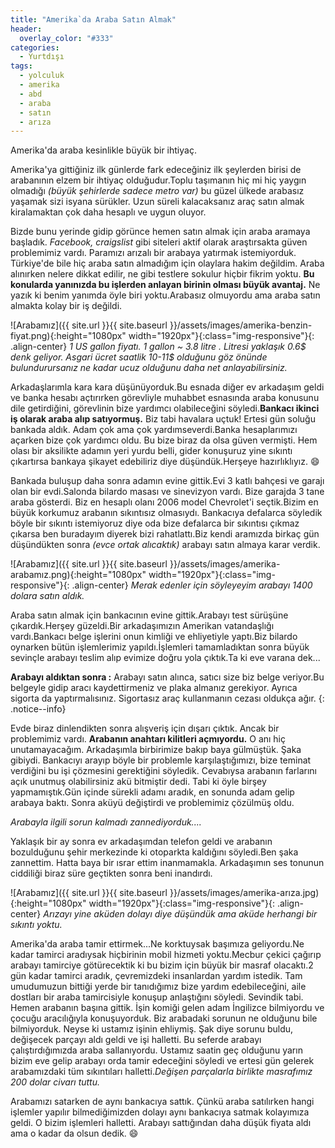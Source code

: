 ```yaml
---
title: "Amerika`da Araba Satın Almak"
header:
  overlay_color: "#333"
categories:
  - Yurtdışı
tags:
  - yolculuk
  - amerika
  - abd
  - araba
  - satın
  - arıza
---
```


Amerika'da araba kesinlikle büyük bir ihtiyaç.

Amerika'ya gittiğiniz ilk günlerde fark edeceğiniz ilk şeylerden birisi de arabanının elzem bir ihtiyaç olduğudur.Toplu taşımanın hiç mi hiç yaygın olmadığı *(büyük şehirlerde sadece metro var)* bu güzel ülkede arabasız yaşamak sizi isyana sürükler. Uzun süreli kalacaksanız araç satın almak kiralamaktan çok daha hesaplı ve uygun oluyor.

Bizde bunu yerinde gidip görünce hemen satın almak için araba aramaya başladık. *Facebook, craigslist* gibi siteleri aktif olarak araştırsakta güven problemimiz vardı. Paramızı arızalı bir arabaya yatırmak istemiyorduk. Türkiye'de bile hiç araba satın almadığım için olaylara hakim değildim. Araba alınırken nelere dikkat edilir, ne gibi testlere sokulur hiçbir fikrim yoktu. **Bu konularda yanınızda bu işlerden anlayan birinin olması büyük avantaj.** Ne yazık ki benim yanımda öyle biri yoktu.Arabasız olmuyordu ama araba satın almakta kolay bir iş değildi.

![Arabamız]({{ site.url }}{{ site.baseurl }}/assets/images/amerika-benzin-fiyat.png){:height="1080px" width="1920px"}{:class="img-responsive"}{: .align-center}
*1 US gallon fiyatı. 1 gallon ~ 3.8 litre . Litresi yaklaşık 0.6$ denk geliyor. Asgari ücret saatlik 10-11$ olduğunu göz önünde bulundurursanız ne kadar ucuz olduğunu daha net anlayabilirsiniz.*

Arkadaşlarımla kara kara düşünüyorduk.Bu esnada diğer ev arkadaşım geldi ve banka hesabı açtırırken görevliyle muhabbet esnasında araba konusunu dile getirdiğini, görevlinin bize yardımcı olabileceğini söyledi.**Bankacı ikinci iş olarak araba alıp satıyormuş.** Biz tabi havalara uçtuk! Ertesi gün soluğu bankada aldık. Adam çok ama çok yardımseverdi.Banka hesaplarımızı açarken bize çok yardımcı oldu. Bu bize biraz da olsa güven vermişti. Hem olası bir aksilikte adamın yeri yurdu belli, gider konuşuruz yine sıkıntı çıkartırsa bankaya şikayet edebiliriz diye düşündük.Herşeye hazırlıklıyız. :smile:

Bankada buluşup daha sonra adamın evine gittik.Evi 3 katlı bahçesi ve garajı olan bir evdi.Salonda bilardo masası ve sinevizyon vardı. Bize garajda 3 tane araba gösterdi. Biz en hesaplı olanı 2006 model Chevrolet'i seçtik.Bizim en büyük korkumuz arabanın sıkıntısız olmasıydı. Bankacıya defalarca söyledik böyle bir sıkıntı istemiyoruz diye oda bize defalarca bir sıkıntısı çıkmaz çıkarsa ben buradayım diyerek bizi rahatlattı.Biz kendi aramızda birkaç gün düşündükten sonra *(evce ortak alıcaktık)* arabayı satın almaya karar verdik.

![Arabamız]({{ site.url }}{{ site.baseurl }}/assets/images/amerika-arabamız.png){:height="1080px" width="1920px"}{:class="img-responsive"}{: .align-center}
*Merak edenler için söyleyeyim arabayı 1400 dolara satın aldık.*

Araba satın almak için bankacının evine gittik.Arabayı test sürüşüne çıkardık.Herşey güzeldi.Bir arkadaşımızın Amerikan vatandaşlığı vardı.Bankacı belge işlerini onun kimliği ve ehliyetiyle yaptı.Biz bilardo oynarken bütün işlemlerimiz yapıldı.İşlemleri tamamladıktan sonra büyük sevinçle arabayı teslim alıp evimize doğru yola çıktık.Ta ki eve varana dek...

**Arabayı aldıktan sonra :** Arabayı satın alınca, satıcı size biz belge veriyor.Bu belgeyle gidip aracı kaydettirmeniz ve plaka almanız gerekiyor. Ayrıca sigorta da yaptırmalısınız. Sigortasız araç kullanmanın cezası oldukça ağır.
{: .notice--info}

Evde biraz dinlendikten sonra alışveriş için dışarı çıktık. Ancak bir problemimiz vardı. **Arabanın anahtarı kilitleri açmıyordu.** O anı hiç unutamayacağım. Arkadaşımla birbirimize bakıp baya gülmüştük. Şaka gibiydi. Bankacıyı arayıp böyle bir problemle karşılaştığımızı, bize teminat verdiğini bu işi çözmesini gerektiğini söyledik. Cevabıysa arabanın farlarını açık unutmuş olabilirsiniz akü bitmiştir dedi. Tabi ki öyle birşey yapmamıştık.Gün içinde sürekli adamı aradık, en sonunda adam gelip arabaya baktı. Sonra aküyü değiştirdi ve problemimiz çözülmüş oldu.

*Arabayla ilgili sorun kalmadı zannediyorduk....*

Yaklaşık bir ay sonra ev arkadaşımdan telefon geldi ve arabanın bozulduğunu şehir merkezinde ki otoparkta kaldığını söyledi.Ben şaka zannettim. Hatta baya bir ısrar ettim inanmamakla. Arkadaşımın ses tonunun ciddiliği biraz süre geçtikten sonra beni inandırdı.

![Arabamız]({{ site.url }}{{ site.baseurl }}/assets/images/amerika-arıza.jpg){:height="1080px" width="1920px"}{:class="img-responsive"}{: .align-center}
*Arızayı yine aküden dolayı diye düşündük ama aküde herhangi bir sıkıntı yoktu.*

Amerika'da araba tamir ettirmek...Ne korktuysak başımıza geliyordu.Ne kadar tamirci aradıysak hiçbirinin mobil hizmeti yoktu.Mecbur çekici çağırıp arabayı tamirciye götürecektik ki bu bizim için büyük bir masraf olacaktı.2 gün kadar tamirci aradık, çevremizdeki insanlardan yardım istedik. Tam umudumuzun bittiği yerde bir tanıdığımız bize yardım edebileceğini, aile dostları bir araba tamircisiyle konuşup anlaştığını söyledi. Sevindik tabi. Hemen arabanın başına gittik. İşin komiği gelen adam İngilizce bilmiyordu ve çocuğu aracılığıyla konuşuyorduk. Biz arabadaki sorunun ne olduğunu bile bilmiyorduk. Neyse ki ustamız işinin ehliymiş. Şak diye sorunu buldu, değişecek parçayı aldı geldi ve işi halletti. Bu seferde arabayı çalıştırdığımızda araba sallanıyordu. Ustamız saatin geç olduğunu yarın bizim eve gelip arabayı orda tamir edeceğini söyledi ve ertesi gün gelerek arabamızdaki tüm sıkıntıları halletti.*Değişen parçalarla birlikte masrafımız 200 dolar civarı tuttu.*


Arabamızı satarken de aynı bankacıya sattık. Çünkü araba satılırken hangi işlemler yapılır bilmediğimizden dolayı aynı bankacıya satmak kolayımıza geldi. O bizim işlemleri halletti. Arabayı sattığından daha düşük fiyata aldı ama o kadar da olsun dedik. :smile:

